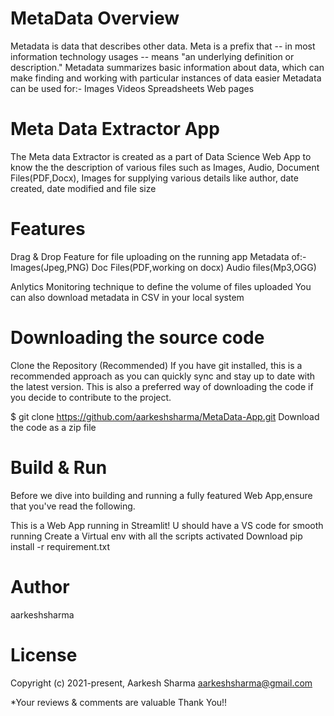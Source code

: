 # MetaData Overview
Metadata is data that describes other data. Meta is a prefix that -- in most information technology usages -- means "an underlying definition or description." 
Metadata summarizes basic information about data, which can make finding and working with particular instances of data easier
Metadata can be used for:-
Images
Videos
Spreadsheets
Web pages

# Meta Data Extractor App
The Meta data Extractor is created as a part of Data Science Web App to know the the description of various files such as Images, Audio, Document Files(PDF,Docx), Images for supplying various details like author, date created, date modified and file size

# Features
Drag & Drop Feature for file uploading on the running app
Metadata of:- 
Images(Jpeg,PNG)
Doc Files(PDF,working on docx)
Audio files(Mp3,OGG)

Anlytics Monitoring technique to define the volume of files uploaded
You can also download metadata in CSV in your local system

# Downloading the source code
Clone the Repository (Recommended) If you have git installed, this is a recommended approach as you can quickly sync and stay up to date with the latest version. This is also a preferred way of downloading the code if you decide to contribute to the project.

$ git clone https://github.com/aarkeshsharma/MetaData-App.git Download the code as a zip file

# Build & Run
Before we dive into building and running a fully featured Web App,ensure that you've read the following.

This is a Web App running in Streamlit!
U should have a VS code for smooth running
Create a Virtual env with all the scripts activated
Download pip install -r requirement.txt

# Author
aarkeshsharma

# License
Copyright (c) 2021-present, Aarkesh Sharma aarkeshsharma@gmail.com

*Your reviews & comments are valuable
Thank You!!
